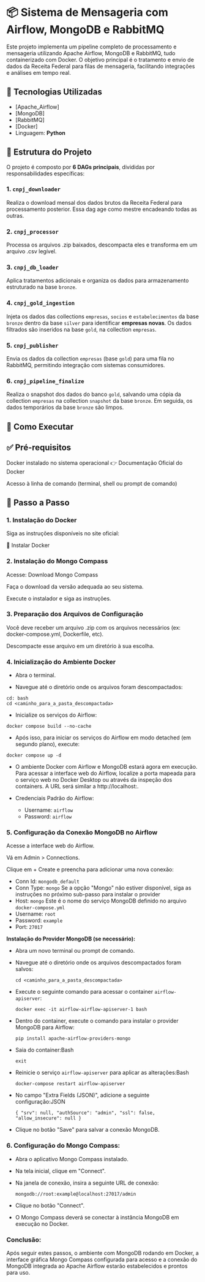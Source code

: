 # 📦 Sistema de Mensageria com Airflow, MongoDB e RabbitMQ

Este projeto implementa um pipeline completo de processamento e mensageria utilizando Apache Airflow, MongoDB e RabbitMQ, tudo containerizado com Docker. O objetivo principal é o tratamento e envio de dados da Receita Federal para filas de mensageria, facilitando integrações e análises em tempo real.

## 🔧 Tecnologias Utilizadas

- [Apache_Airflow]
- [MongoDB]
- [RabbitMQ]
- [Docker]
- Linguagem: **Python**

## 📁 Estrutura do Projeto

O projeto é composto por **6 DAGs principais**, divididas por responsabilidades específicas:

### 1. `cnpj_downloader`
Realiza o download mensal dos dados brutos da Receita Federal para processamento posterior. Essa dag age como mestre encadeando todas as outras.

### 2. `cnpj_processor`
Processa os arquivos .zip baixados, descompacta eles e transforma em um arquivo .csv legível.

### 3. `cnpj_db_loader`
Aplica tratamentos adicionais e organiza os dados para armazenamento estruturado na base `bronze`.

### 4. `cnpj_gold_ingestion`
Injeta os dados das collections `empresas`, `socios` e `estabelecimentos` da base `bronze` dentro da base `silver` para identificar **empresas novas**. Os dados filtrados são inseridos na base `gold`, na collection `empresas`.

### 5. `cnpj_publisher`
Envia os dados da collection `empresas` (base `gold`) para uma fila no RabbitMQ, permitindo integração com sistemas consumidores.

### 6. `cnpj_pipeline_finalize`
Realiza o snapshot dos dados do banco `gold`, salvando uma cópia da collection `empresas` na collection `snapshot` da base `bronze`. Em seguida, os dados temporários da base `bronze` são limpos.

## 🐳 Como Executar

## ✅ Pré-requisitos
Docker instalado no sistema operacional
👉 Documentação Oficial do Docker

Acesso à linha de comando (terminal, shell ou prompt de comando)

## 🚀 Passo a Passo
### 1. Instalação do Docker
Siga as instruções disponíveis no site oficial:

🔗 Instalar Docker

### 2. Instalação do Mongo Compass
Acesse: Download Mongo Compass

Faça o download da versão adequada ao seu sistema.

Execute o instalador e siga as instruções.

### 3. Preparação dos Arquivos de Configuração
Você deve receber um arquivo .zip com os arquivos necessários (ex: docker-compose.yml, Dockerfile, etc).

Descompacte esse arquivo em um diretório à sua escolha.

### 4. Inicialização do Ambiente Docker
* Abra o terminal.

* Navegue até o diretório onde os arquivos foram descompactados:
```
cd: bash
cd <caminho_para_a_pasta_descompactada>
```

* Inicialize os serviços do Airflow:
```
docker compose build --no-cache
```

* Após isso, para iniciar os serviços do Airflow em modo detached (em segundo plano), execute:
``` 
docker compose up -d
```

* O ambiente Docker com Airflow e MongoDB estará agora em execução. Para acessar a interface web do Airflow, localize a porta mapeada para o serviço web no Docker Desktop ou através da inspeção dos containers. A URL será similar a http://localhost:<porta>.

* Credenciais Padrão do Airflow:
  - Username: ```airflow```
  - Password: ```airflow```
  
### 5. Configuração da Conexão MongoDB no Airflow
Acesse a interface web do Airflow.

Vá em Admin > Connections.

Clique em + Create e preencha para adicionar uma nova conexão:

- Conn Id: 	```mongodb_default```
- Conn Type: ```mongo``` Se a opção "Mongo" não estiver disponível, siga as instruções no próximo sub-passo para instalar o provider
- Host: ```mongo``` Este é o nome do serviço MongoDB definido no arquivo ```docker-compose.yml```
- Username:	```root```
- Password:	```example```
- Port: ```27017``` 



**Instalação do Provider MongoDB (se necessário):**
  - Abra um novo terminal ou prompt de comando.
    
  - Navegue até o diretório onde os arquivos descompactados foram salvos:
        
     ```cd <caminho_para_a_pasta_descompactada>```
        
  - Execute o seguinte comando para acessar o container `airflow-apiserver`:
        
     ```docker exec -it airflow-airflow-apiserver-1 bash```
        
  - Dentro do container, execute o comando para instalar o provider MongoDB para Airflow:
        
     ```pip install apache-airflow-providers-mongo```
        
  - Saia do container:Bash
        
     ```exit```
        
  - Reinicie o serviço `airflow-apiserver` para aplicar as alterações:Bash
        
     ```docker-compose restart airflow-apiserver```
        
  - No campo "Extra Fields (JSON)", adicione a seguinte configuração:JSON
    
     ```{ "srv": null, "authSource": "admin", "ssl": false, "allow_insecure": null }```
    
  - Clique no botão "Save" para salvar a conexão MongoDB.

### 6. Configuração do Mongo Compass:

- Abra o aplicativo Mongo Compass instalado.
- Na tela inicial, clique em "Connect".
- Na janela de conexão, insira a seguinte URL de conexão:
    
    `mongodb://root:example@localhost:27017/admin`
    
- Clique no botão "Connect".
- O Mongo Compass deverá se conectar à instância MongoDB em execução no Docker.

### Conclusão:

Após seguir estes passos, o ambiente com MongoDB rodando em Docker, a interface gráfica Mongo Compass configurada para acesso e a conexão do MongoDB integrada ao Apache Airflow estarão estabelecidos e prontos para uso.






